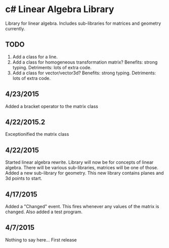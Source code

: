 # c# Linear Algebra Library
Library for linear algebra.  Includes sub-libraries for matrices and geometry currently.

## TODO
1. Add a class for a line.
2. Add a class for homogeneous transformation matrix?  Benefits: strong typing.  Detriments: lots of extra code.
2. Add a class for vector/vector3d?  Benefits: strong typing.  Detriments: lots of extra code.

## 4/23/2015
Added a bracket operator to the matrix class

## 4/22/2015.2
Exceptionified the matrix class

## 4/22/2015
Started linear algebra rewrite.  Library will now be for concepts of linear algebra.  There will be various sub-libraries, matrices will be one of those.  Added a new sub-library for geometry.  This new library contains planes and 3d points to start.

## 4/17/2015
Added a "Changed" event.  This fires whenever any values of the matrix is changed.  Also added a test program.

## 4/7/2015
Nothing to say here... First release
